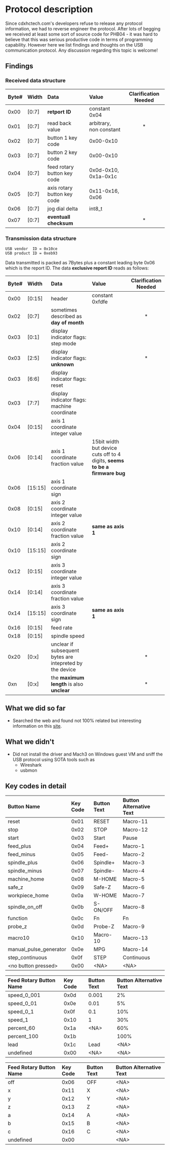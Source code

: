 # Protocol description
Since cdxhctech.com's developers refuse to release any protocol information, we had to reverse engineer the protocol.
After lots of begging we received at least some sort of source code for PHB04 - it was hard to believe that this was serious productive code in terms of programming capability. 
However here we list findings and thoughts on the USB communication protocol.
Any discussion regarding this topic is welcome!

## Findings

### Received data structure

| Byte# | Width | Data                        | Value                    | Clarification Needed | 
|:------|:------|:----------------------------|:-------------------------|:-:|
| 0x00  | [0:7] | **retport ID**              | constant 0x04            |   |
| 0x01  | [0:7] | read back value             | arbitrary, non constant  | * | 
| 0x02  | [0:7] | button 1 key code           | 0x00-0x10                |   |
| 0x03  | [0:7] | button 2 key code           | 0x00-0x10                |   |
| 0x04  | [0:7] | feed rotary button key code | 0x0d-0x10, 0x1a-0x1c     |   | 
| 0x05  | [0:7] | axis rotary button key code | 0x11-0x16, 0x06          |   | 
| 0x06  | [0:7] | jog dial delta | int8_t     |                          |   | 
| 0x07  | [0:7] | **eventuall checksum**      |                          | * |

### Transmission data structure
```
USB vendor  ID = 0x10ce
USB product ID = 0xeb93
```

Data transmitted is packed as 7Bytes plus a constant leading byte 0x06
which is the report ID. The data **exclusive report ID** reads as follows:

| Byte# | Width   | Data                                                      | Value               | Clarification Needed | 
|:------|:--------|:----------------------------------------------------------|:--------------------|:-:|
| 0x00  | [0:15]  | header                                                    | constant 0xfdfe     |   |
| 0x02  | [0:7]   | sometimes described as **day of month**                   |                     | * |
| 0x03  | [0:1]   | display indicator flags: step mode                        |                     |   |
| 0x03  | [2:5]   | display indicator flags: **unknown**                      |                     | * |
| 0x03  | [6:6]   | display indicator flags: reset                            |                     |   |
| 0x03  | [7:7]   | display indicator flags: machine coordinate               |                     |   |
| 0x04  | [0:15]  | axis 1 coordinate integer value                           |                     |   |
| 0x06  | [0:14]  | axis 1 coordinate fraction value                          | 15bit width but device cuts off to 4 digits, **seems to be a firmware bug** | |
| 0x06  | [15:15] | axis 1 coordinate sign                                    |                     |   |
| 0x08  | [0:15]  | axis 2 coordinate integer value                           |                     |   |
| 0x10  | [0:14]  | axis 2 coordinate fraction value                          | **same as axis 1**  |   |
| 0x10  | [15:15] | axis 2 coordinate sign                                    |                     |   |
| 0x12  | [0:15]  | axis 3 coordinate integer value                           |                     |   |
| 0x14  | [0:14]  | axis 3 coordinate fraction value                          |                     |   |
| 0x14  | [15:15] | axis 3 coordinate sign                                    | **same as axis 1**  |   |
| 0x16  | [0:15]  | feed rate                                                 |                     |   |
| 0x18  | [0:15]  | spindle speed                                             |                     |   |
| 0x20  | [0:x]   | unclear if subsequent bytes are intepreted by the device  |                     | * |
| 0xn   | [0:x]   | the **maximum length** is also **unclear**                |                     | * |

## What we did so far
* Searched the web and found not 100% related but interesting information on this [site](http://forum.planet-cnc.com/viewtopic.php?f=12&t=1125).

## What we didn't
* Did not install the driver and Mach3 on Windows guest VM and sniff the USB protocol using SOTA tools such as
    * Wireshark
    * usbmon

## Key codes in detail

|Button Name              | Key Code | Button Text | Button Alternative Text |
|:------------------------|:---------|:------------|:------------------------|
|reset                    | 0x01     | RESET       | Macro-11                |
|stop                     | 0x02     | STOP        | Macro-12                |
|start                    | 0x03     | Start       | Pause                   |
|feed_plus                | 0x04     | Feed+       | Macro-1                 |
|feed_minus               | 0x05     | Feed-       | Macro-2                 |
|spindle_plus             | 0x06     | Spindle+    | Macro-3                 |
|spindle_minus            | 0x07     | Spindle-    | Macro-4                 |
|machine_home             | 0x08     | M-HOME      | Macro-5                 |
|safe_z                   | 0x09     | Safe-Z      | Macro-6                 |
|workpiece_home           | 0x0a     | W-HOME      | Macro-7                 |
|spindle_on_off           | 0x0b     | S-ON/OFF    | Macro-8                 |
|function                 | 0x0c     | Fn          | Fn                      |
|probe_z                  | 0x0d     | Probe-Z     | Macro-9                 |
|macro10                  | 0x10     | Macro-10    | Macro-13                |
|manual_pulse_generator   | 0x0e     | MPG         | Macro-14                |
|step_continuous          | 0x0f     | STEP        | Continuous              | 
|&lt;no button pressed&gt;| 0x00     | &lt;NA&gt;  | &lt;NA&gt;              |

|  Feed Rotary Button Name    | Key Code | Button Text | Button Alternative Text |
|:----------------------------|:---------|:------------|:------------------------|
| speed_0_001                 | 0x0d     | 0.001       | 2%                      |
| speed_0_01                  | 0x0e     | 0.01        | 5%                      |
| speed_0_1                   | 0x0f     | 0.1         | 10%                     |
| speed_1                     | 0x10     | 1           | 30%                     |
| percent_60                  | 0x1a     | &lt;NA&gt;  | 60%                     |
| percent_100                 | 0x1b     |   | 100%                    |
| lead                        | 0x1c     | Lead        | &lt;NA&gt;              |
| undefined                   | 0x00     | &lt;NA&gt;  | &lt;NA&gt;              |

|  Feed Rotary Button Name    | Key Code | Button Text | Button Alternative Text |
|:----------------------------|:---------|:------------|:------------------------|
| off                         | 0x06     | OFF         | &lt;NA&gt;              |
| x                           | 0x11     | X           | &lt;NA&gt;              |
| y                           | 0x12     | Y           | &lt;NA&gt;              |
| z                           | 0x13     | Z           | &lt;NA&gt;              |
| a                           | 0x14     | A           | &lt;NA&gt;              |
| b                           | 0x15     | B           | &lt;NA&gt;              |
| c                           | 0x16     | C           | &lt;NA&gt;              |
| undefined                   | 0x00     |             | &lt;NA&gt;              |
